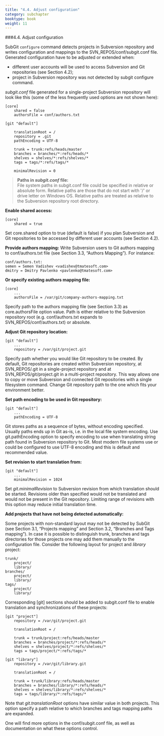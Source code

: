 ```yaml
---
title: "4.4. Adjust configuration"
category: subchapter
booktype: book
weight: 11
---
```

###4.4. Adjust configuration

SubGit `configure` command detects projects in Subversion repository and writes configuration and mappings to the SVN\_REPOS/conf/subgit.conf file. Generated configuration have to be adjusted or extended when:

+ different user accounts will be used to access Subversion and Git repositories (see Section 4.2);
+ project in Subversion repository was not detected by subgit configure command.

*subgit.conf* file generated for a single-project Subversion repository will look like this (some of the less frequently used options are not shown here):

    [core]
        shared = false
        authorsFile = conf/authors.txt

    [git "default"]

        translationRoot = /
        repository = .git
        pathEncoding = UTF-8

        trunk = trunk:refs/heads/master
        branches = branches/*:refs/heads/*
        shelves = shelves/*:refs/shelves/*
        tags = tags/*:refs/tags/*

        minimalRevision = 0

> **Paths in *subgit.conf* file:**<br>
> File system paths in subgit.conf file could be specified in relative or absolute form. Relative paths are those that do not start with '/' or drive letter on Windows OS. Relative paths are treated as relative to the Subversion repository root directory.

**Enable shared access:**

    [core]
        shared = true

Set core.shared option to true (default is false) if you plan Subversion and Git repositories to be accessed by different user accounts (see Section 4.2).

**Provide authors mapping:** Write Subversion users to Git authors mapping to conf/authors.txt file (see Section 3.3, “Authors Mapping”). For instance:

    conf/authors.txt:
    semen = Semen Vadishev <vadishev@tmatesoft.com>
    dmitry = Dmitry Pavlenko <pavlenko@tmatesoft.com>

**Or specify existing authors mapping file:**

    [core]
        ...
        authorsFile = /var/git/company-authors-mapping.txt

Specify path to the authors mapping file (see Section 3.3) as core.authorsFile option value. Path is either relative to the Subversion repository root (e.g. conf/authors.txt expands to SVN\_REPOS/conf/authors.txt) or absolute.

**Adjust Git repository location:**

    [git "default"]
        ...
        repository = /var/git/project.git


Specify path whether you would like Git repository to be created. By default, Git repositories are created within Subversion repository, at SVN\_REPOS/.git in a single-project repository and at SVN\_REPOS/git/project.git in a multi-project repository. This way allows one to copy or move Subversion and connected Git repositories with a single filesystem command. Change Git repository path to the one which fits your environment better.

**Set path encoding to be used in Git repository:**

    [git "default"]
        ...
        pathEncoding = UTF-8

Git stores paths as a sequence of bytes, without encoding specified. Usually paths ends up in Git as-is, i.e. in the local file system encoding. Use git.pathEncoding option to specify encoding to use when translating string path found in Subversion repository to Git. Most modern file systems use or could be configured to use UTF-8 encoding and this is default and recommended value.

**Set revision to start translation from:**

    [git "default"]
        ...
        minimalRevision = 1024

Set *git.minimalRevision* to Subversion revision from which translation should be started. Revisions older than specified would not be translated and would not be present in the Git repository. Limiting range of revisions with this option may reduce initial translation time.

**Add projects that have not being detected automatically:**

Some projects with non-standard layout may not be detected by SubGit (see Section 3.1, “Projects mapping” and Section 3.2, “Branches and Tags mapping”). In case it is possible to distinguish trunk, branches and tags directories for those projects one may add them manually to the configuration file. Consider the following layout for project and *library* project:

    trunk/
        project/
        library/
    branches/
        project/
        library/
    tags/
        project/
        library/

Corresponding [git] sections should be added to subgit.conf file to enable translation and synchronizations of these projects:

    [git "project"]
        repository = /var/git/project.git

        translationRoot = /

        trunk = trunk/project:refs/heads/master
        branches = branches/project/*:refs/heads/*
        shelves = shelves/project/*:refs/shelves/*
        tags = tags/project/*:refs/tags/*

    [git "library"]
        repository = /var/git/library.git

        translationRoot = /

        trunk = trunk/library:refs/heads/master
        branches = branches/library/*:refs/heads/*
        shelves = shelves/library/*:refs/shelves/*
        tags = tags/library/*:refs/tags/*

Note that *git.translationRoot* options have similar value in both projects. This option specify a path relative to which branches and tags mapping paths are expanded.

One will find more options in the conf/subgit.conf file, as well as documentation on what these options control.